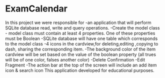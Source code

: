 # ExamCalendar
In this project we were responsible for 
-an application that will perform SQLite database read, write
and query operations.
  -Create the model class
    - model class must contain at least 4
      properties. One of these properties must be Boolean
   -SQLite database will have one table which corresponds to the model class
   -4 icons in
    the cardview,for deleting,editing ,copying to dash, sharing the corresponding item.
   -The background color of
    the item cardview will be set based on the value of the
    boolean property (all trues will be of one color, falses
    another color)
    -Delete Confirmation
    -Edit Fragment
    -The action bar at the top of the screen will include an add item icon & search icon
    This application developed for educational purposes.
    
